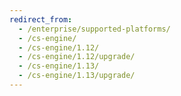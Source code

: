```yaml
---
redirect_from:
  - /enterprise/supported-platforms/
  - /cs-engine/
  - /cs-engine/1.12/
  - /cs-engine/1.12/upgrade/
  - /cs-engine/1.13/
  - /cs-engine/1.13/upgrade/
---
```

